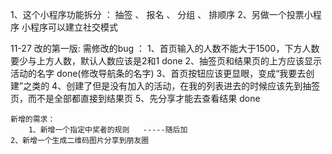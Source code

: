 1、这个小程序功能拆分 ： 抽签 、 报名 、 分组 、 排顺序
2、另做一个投票小程序 小程序可以建立社交模式 

11-27
改的第一版:
	需修改的bug ：
		1、首页输入的人数不能大于1500，下方人数要少与上方人数，默认人数应该是2和1    done
		2、抽签页和结果页的上方应该显示活动的名字  done(修改导航条的名字)
		3、首页按钮应该更显眼，变成“我要去创建”之类的
		4、创建了但是没有加入的活动，在我的列表进去的时候应该先到抽签页，而不是全部都直接到结果页
		5、先分享才能去查看结果      done

	新增的需求：
		1、新增一个指定中奖者的规则   -----随后加
    2、新增一个生成二维码图片分享到朋友圈


